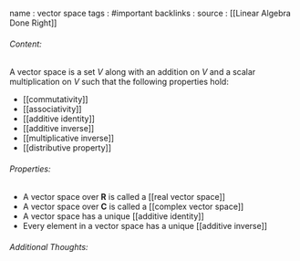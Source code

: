 name : vector space
tags : #important
backlinks : 
source : [[Linear Algebra Done Right]]

###### Content:
A vector space is a set $V$ along with an addition on $V$ and a scalar multiplication on $V$ such that the following properties hold:
- [[commutativity]]
- [[associativity]]
- [[additive identity]]
- [[additive inverse]]
- [[multiplicative inverse]]
- [[distributive property]]

###### Properties:
- A vector space over **R** is called a [[real vector space]]
- A vector space over **C** is called a [[complex vector space]]
- A vector space has a unique [[additive identity]]
- Every element in a vector space has a unique [[additive inverse]]

###### Additional Thoughts:
